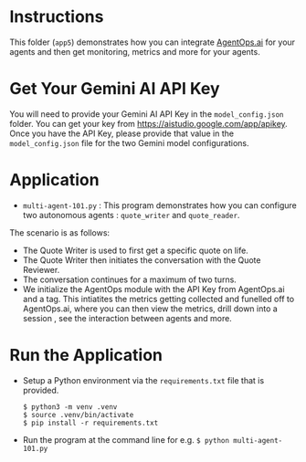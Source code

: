 # Instructions

This folder (`app5`) demonstrates how you can integrate [AgentOps.ai](agentops.ai) for your agents and then get monitoring, metrics and more for your agents. 

# Get Your Gemini AI API Key
You will need to provide your Gemini AI API Key in the `model_config.json` folder. You can get your key from https://aistudio.google.com/app/apikey. Once you have the API Key, please provide that value in the `model_config.json` file for the two Gemini model configurations.

# Application
- `multi-agent-101.py` : This program demonstrates how you can configure two autonomous agents : `quote_writer` and `quote_reader`.

The scenario is as follows:
- The Quote Writer is used to first get a specific quote on life. 
- The Quote Writer then initiates the conversation with the Quote Reviewer.
- The conversation continues for a maximum of two turns.
- We initialize the AgentOps module with the API Key from AgentOps.ai and a tag. This intiatites the metrics getting collected and funelled off to AgentOps.ai, where you can then view the metrics, drill down into a session , see the interaction between agents and more. 
    
# Run the Application
- Setup a Python environment via the `requirements.txt` file that is provided.
  ```
  $ python3 -m venv .venv
  $ source .venv/bin/activate
  $ pip install -r requirements.txt
  ```
- Run the program at the command line for e.g. `$ python multi-agent-101.py`
